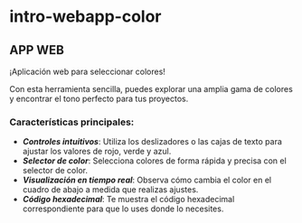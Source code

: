 # intro-webapp-color
## APP WEB

¡Aplicación web para seleccionar colores!

Con esta herramienta sencilla, puedes explorar una amplia gama de colores y encontrar el tono perfecto para tus proyectos.

### Características principales:

- ***Controles intuitivos***: Utiliza los deslizadores o las cajas de texto para ajustar los valores de rojo, verde y azul.
- ***Selector de color***: Selecciona colores de forma rápida y precisa con el selector de color.
- ***Visualización en tiempo real***: Observa cómo cambia el color en el cuadro de abajo a medida que realizas ajustes.
- ***Código hexadecimal***: Te muestra el código hexadecimal correspondiente para que lo uses donde lo necesites.
